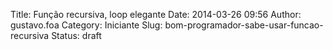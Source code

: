 Title: Função recursiva, loop elegante
Date: 2014-03-26 09:56
Author: gustavo.foa
Category: Iniciante
Slug: bom-programador-sabe-usar-funcao-recursiva
Status: draft


